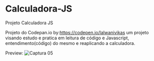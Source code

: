 # Calculadora-JS
 Projeto Calculadora JS
 
 Projeto do Codepan.io by:https://codepen.io/lalwanivikas
 um projeto visando estudo e pratica em leitura de código e Javascript, entendimento(código) do mesmo e reaplicando a calculadora.
 
 Preview:
 ![Captura 05](https://user-images.githubusercontent.com/102916535/172908659-b5aab3ab-29a1-4ad9-ad8f-e0294a2d83a1.JPG)

